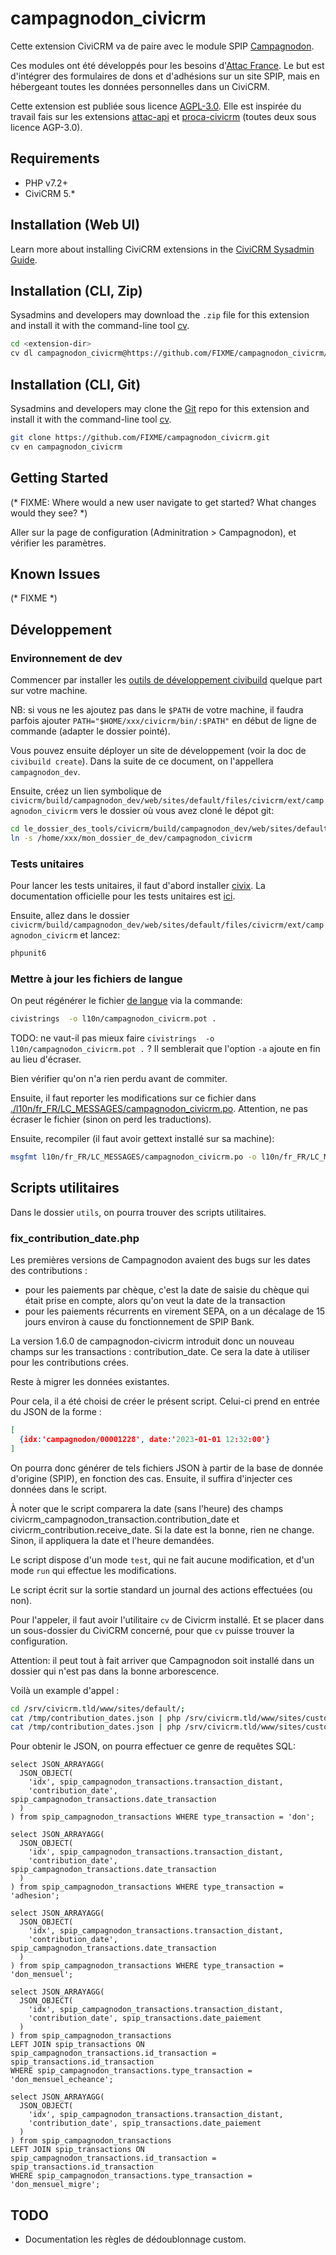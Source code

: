 # campagnodon_civicrm

Cette extension CiviCRM va de paire avec le module SPIP [Campagnodon](https://code.globenet.org/attacfr/campagnodon).

Ces modules ont été développés pour les besoins d'[Attac France](https://france.attac.org).
Le but est d'intégrer des formulaires de dons et d'adhésions sur un site SPIP, mais en hébergeant toutes les données personnelles dans un CiviCRM.

Cette extension est publiée sous licence [AGPL-3.0](LICENSE.txt).
Elle est inspirée du travail fais sur les extensions [attac-api](https://github.com/TechToThePeople/attac-api) et [proca-civicrm](https://github.com/fixthestatusquo/proca-civicrm) (toutes deux sous licence AGP-3.0).

## Requirements

* PHP v7.2+
* CiviCRM 5.*

## Installation (Web UI)

Learn more about installing CiviCRM extensions in the [CiviCRM Sysadmin Guide](https://docs.civicrm.org/sysadmin/en/latest/customize/extensions/).

## Installation (CLI, Zip)

Sysadmins and developers may download the `.zip` file for this extension and
install it with the command-line tool [cv](https://github.com/civicrm/cv).

```bash
cd <extension-dir>
cv dl campagnodon_civicrm@https://github.com/FIXME/campagnodon_civicrm/archive/master.zip
```

## Installation (CLI, Git)

Sysadmins and developers may clone the [Git](https://en.wikipedia.org/wiki/Git) repo for this extension and
install it with the command-line tool [cv](https://github.com/civicrm/cv).

```bash
git clone https://github.com/FIXME/campagnodon_civicrm.git
cv en campagnodon_civicrm
```

## Getting Started

(* FIXME: Where would a new user navigate to get started? What changes would they see? *)

Aller sur la page de configuration (Adminitration > Campagnodon), et vérifier les paramètres.

## Known Issues

(* FIXME *)

## Développement

### Environnement de dev

Commencer par installer les [outils de développement civibuild](https://docs.civicrm.org/dev/en/latest/tools/civibuild/) quelque part sur votre machine.

NB: si vous ne les ajoutez pas dans le `$PATH` de votre machine, il faudra parfois ajouter `PATH="$HOME/xxx/civicrm/bin/:$PATH"` en début de ligne de commande (adapter le dossier pointé).

Vous pouvez ensuite déployer un site de développement (voir la doc de `civibuild create`).
Dans la suite de ce document, on l'appellera `campagnodon_dev`.

Ensuite, créez un lien symbolique de `civicrm/build/campagnodon_dev/web/sites/default/files/civicrm/ext/campagnodon_civicrm` vers le dossier où vous avez cloné le dépot git:

```bash
cd le_dossier_des_tools/civicrm/build/campagnodon_dev/web/sites/default/files/civicrm/ext/
ln -s /home/xxx/mon_dossier_de_dev/campagnodon_civicrm
```

### Tests unitaires

Pour lancer les tests unitaires, il faut d'abord installer [civix](https://docs.civicrm.org/dev/en/latest/extensions/civix/). La documentation officielle pour les tests unitaires est [ici](https://docs.civicrm.org/dev/en/latest/testing/phpunit/#running-tests).

Ensuite, allez dans le dossier `civicrm/build/campagnodon_dev/web/sites/default/files/civicrm/ext/campagnodon_civicrm` et lancez:

```bash
phpunit6
```

### Mettre à jour les fichiers de langue

On peut régénérer le fichier [de langue](./l10n/campagnodon_civicrm.pot) via la commande:

```bash
civistrings  -o l10n/campagnodon_civicrm.pot .
```

TODO: ne vaut-il pas mieux faire `civistrings  -o l10n/campagnodon_civicrm.pot .` ? Il semblerait que l'option `-a` ajoute en fin au lieu d'écraser.

Bien vérifier qu'on n'a rien perdu avant de commiter.

Ensuite, il faut reporter les modifications sur ce fichier dans [./l10n/fr_FR/LC_MESSAGES/campagnodon_civicrm.po](./l10n/fr_FR/LC_MESSAGES/campagnodon_civicrm.po).
Attention, ne pas écraser le fichier (sinon on perd les traductions).

Ensuite, recompiler (il faut avoir gettext installé sur sa machine):

```bash
msgfmt l10n/fr_FR/LC_MESSAGES/campagnodon_civicrm.po -o l10n/fr_FR/LC_MESSAGES/campagnodon_civicrm.mo
```

## Scripts utilitaires

Dans le dossier `utils`, on pourra trouver des scripts utilitaires.

### fix_contribution_date.php

Les premières versions de Campagnodon avaient des bugs sur les dates des contributions :

* pour les paiements par chèque, c'est la date de saisie du chèque qui était prise en compte, alors qu'on veut la date de la transaction
* pour les paiements récurrents en virement SEPA, on a un décalage de 15 jours environ à cause du fonctionnement de SPIP Bank.

La version 1.6.0 de campagnodon-civicrm introduit donc un nouveau champs sur les transactions : contribution_date.
Ce sera la date à utiliser pour les contributions crées.

Reste à migrer les données existantes.

Pour cela, il a été choisi de créer le présent script.
Celui-ci prend en entrée du JSON de la forme :

```json
[
  {idx:'campagnodon/00001228', date:'2023-01-01 12:32:00'}
]
```

On pourra donc générer de tels fichiers JSON à partir de la base de donnée d'origine (SPIP), en fonction des cas.
Ensuite, il suffira d'injecter ces données dans le script.

À noter que le script comparera la date (sans l'heure) des champs civicrm_campagnodon_transaction.contribution_date et
civicrm_contribution.receive_date. Si la date est la bonne, rien ne change. Sinon, il appliquera la date et l'heure demandées.

Le script dispose d'un mode `test`, qui ne fait aucune modification, et d'un mode `run` qui effectue les modifications.

Le script écrit sur la sortie standard un journal des actions effectuées (ou non).

Pour l'appeler, il faut avoir l'utilitaire `cv` de Civicrm installé. Et se placer dans un sous-dossier du CiviCRM concerné,
pour que `cv` puisse trouver la configuration.

Attention: il peut tout à fait arriver que Campagnodon soit installé dans un dossier qui n'est pas dans la bonne arborescence.

Voilà un example d'appel :

```bash
cd /srv/civicrm.tld/www/sites/default/;
cat /tmp/contribution_dates.json | php /srv/civicrm.tld/www/sites/custom_ext/campagnodon_civicrm/utils.fix_contribution_date.php test;
cat /tmp/contribution_dates.json | php /srv/civicrm.tld/www/sites/custom_ext/campagnodon_civicrm/utils.fix_contribution_date.php run | tee /tmp/contribution_dates.log;
```

Pour obtenir le JSON, on pourra effectuer ce genre de requêtes SQL:

```mysql
select JSON_ARRAYAGG(
  JSON_OBJECT(
    'idx', spip_campagnodon_transactions.transaction_distant,
    'contribution_date', spip_campagnodon_transactions.date_transaction
  )
) from spip_campagnodon_transactions WHERE type_transaction = 'don';

select JSON_ARRAYAGG(
  JSON_OBJECT(
    'idx', spip_campagnodon_transactions.transaction_distant,
    'contribution_date', spip_campagnodon_transactions.date_transaction
  )
) from spip_campagnodon_transactions WHERE type_transaction = 'adhesion';

select JSON_ARRAYAGG(
  JSON_OBJECT(
    'idx', spip_campagnodon_transactions.transaction_distant,
    'contribution_date', spip_campagnodon_transactions.date_transaction
  )
) from spip_campagnodon_transactions WHERE type_transaction = 'don_mensuel';

select JSON_ARRAYAGG(
  JSON_OBJECT(
    'idx', spip_campagnodon_transactions.transaction_distant,
    'contribution_date', spip_transactions.date_paiement
  )
) from spip_campagnodon_transactions
LEFT JOIN spip_transactions ON spip_campagnodon_transactions.id_transaction = spip_transactions.id_transaction
WHERE spip_campagnodon_transactions.type_transaction = 'don_mensuel_echeance';

select JSON_ARRAYAGG(
  JSON_OBJECT(
    'idx', spip_campagnodon_transactions.transaction_distant,
    'contribution_date', spip_transactions.date_paiement
  )
) from spip_campagnodon_transactions
LEFT JOIN spip_transactions ON spip_campagnodon_transactions.id_transaction = spip_transactions.id_transaction
WHERE spip_campagnodon_transactions.type_transaction = 'don_mensuel_migre';
```

## TODO

* Documentation les règles de dédoublonnage custom.
